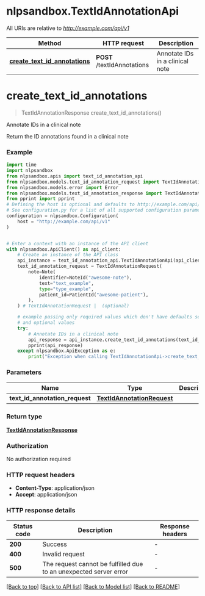 # nlpsandbox.TextIdAnnotationApi

All URIs are relative to *http://example.com/api/v1*

Method | HTTP request | Description
------------- | ------------- | -------------
[**create_text_id_annotations**](TextIdAnnotationApi.md#create_text_id_annotations) | **POST** /textIdAnnotations | Annotate IDs in a clinical note


# **create_text_id_annotations**
> TextIdAnnotationResponse create_text_id_annotations()

Annotate IDs in a clinical note

Return the ID annotations found in a clinical note

### Example

```python
import time
import nlpsandbox
from nlpsandbox.apis import text_id_annotation_api
from nlpsandbox.models.text_id_annotation_request import TextIdAnnotationRequest
from nlpsandbox.models.error import Error
from nlpsandbox.models.text_id_annotation_response import TextIdAnnotationResponse
from pprint import pprint
# Defining the host is optional and defaults to http://example.com/api/v1
# See configuration.py for a list of all supported configuration parameters.
configuration = nlpsandbox.Configuration(
    host = "http://example.com/api/v1"
)


# Enter a context with an instance of the API client
with nlpsandbox.ApiClient() as api_client:
    # Create an instance of the API class
    api_instance = text_id_annotation_api.TextIdAnnotationApi(api_client)
    text_id_annotation_request = TextIdAnnotationRequest(
        note=Note(
            identifier=NoteId("awesome-note"),
            text="text_example",
            type="type_example",
            patient_id=PatientId("awesome-patient"),
        ),
    ) # TextIdAnnotationRequest |  (optional)

    # example passing only required values which don't have defaults set
    # and optional values
    try:
        # Annotate IDs in a clinical note
        api_response = api_instance.create_text_id_annotations(text_id_annotation_request=text_id_annotation_request)
        pprint(api_response)
    except nlpsandbox.ApiException as e:
        print("Exception when calling TextIdAnnotationApi->create_text_id_annotations: %s\n" % e)
```


### Parameters

Name | Type | Description  | Notes
------------- | ------------- | ------------- | -------------
 **text_id_annotation_request** | [**TextIdAnnotationRequest**](TextIdAnnotationRequest.md)|  | [optional]

### Return type

[**TextIdAnnotationResponse**](TextIdAnnotationResponse.md)

### Authorization

No authorization required

### HTTP request headers

 - **Content-Type**: application/json
 - **Accept**: application/json


### HTTP response details
| Status code | Description | Response headers |
|-------------|-------------|------------------|
**200** | Success |  -  |
**400** | Invalid request |  -  |
**500** | The request cannot be fulfilled due to an unexpected server error |  -  |

[[Back to top]](#) [[Back to API list]](../README.md#documentation-for-api-endpoints) [[Back to Model list]](../README.md#documentation-for-models) [[Back to README]](../README.md)

